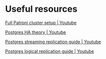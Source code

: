 # Useful resources
[Full Patroni cluster setup | Youtube](https://youtu.be/RHwglGf_z40?si=2ZDd9_FzQJgK9d69)

[Postgres HA theory | Youtube](https://youtu.be/J0ErkLo2b1E?si=XWhfIj-kAKlitHeW)

[Postgres streaming replication guide | Youtube](https://youtu.be/Yy0GJjRQcRQ?si=xX1Fw9hnrcNBylkS)

[Postgres logical replication guide | Youtube](https://youtu.be/OvSzLjkMmQo?si=kSUqxA4S8B3iE1zJ)
